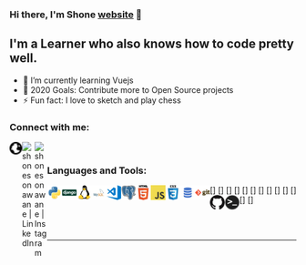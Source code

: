 ### Hi there, I'm Shone [website] 👋

## I'm a Learner who also knows how to code pretty well.

- 🌱 I’m currently learning Vuejs
- 🥅 2020 Goals: Contribute more to Open Source projects
- ⚡ Fun fact: I love to sketch and play chess

### Connect with me:

[<img align="left" alt="shonesonawane.com" width="22px" src="https://raw.githubusercontent.com/iconic/open-iconic/master/svg/globe.svg" />][website]
[<img align="left" alt="shonesonawane | LinkedIn" width="22px" src="https://cdn.jsdelivr.net/npm/simple-icons@v3/icons/linkedin.svg" />][linkedin]
[<img align="left" alt="shonesonawane | Instagram" width="22px" src="https://cdn.jsdelivr.net/npm/simple-icons@v3/icons/instagram.svg" />][instagram]

<br />

### Languages and Tools:

[<img align="left" alt="Python" width="26px" src="https://raw.githubusercontent.com/devicons/devicon/master/icons/python/python-original.svg" />]
[<img align="left" alt="Django" width="26px" src="https://raw.githubusercontent.com/devicons/devicon/master/icons/django/django-original.svg" />]
[<img align="left" alt="Linux" width="26px" src="https://raw.githubusercontent.com/devicons/devicon/master/icons/linux/linux-original.svg" />]
[<img align="left" alt="MySQL" width="26px" src="https://raw.githubusercontent.com/github/explore/80688e429a7d4ef2fca1e82350fe8e3517d3494d/topics/mysql/mysql.png" />]
[<img align="left" alt="Visual Studio Code" width="26px" src="https://raw.githubusercontent.com/github/explore/80688e429a7d4ef2fca1e82350fe8e3517d3494d/topics/visual-studio-code/visual-studio-code.png" />]
[<img align="left" alt="Postgresql" width="26px" src="https://raw.githubusercontent.com/devicons/devicon/master/icons/postgresql/postgresql-original.svg" />]
[<img align="left" alt="HTML5" width="26px" src="https://raw.githubusercontent.com/github/explore/80688e429a7d4ef2fca1e82350fe8e3517d3494d/topics/html/html.png" />]
[<img align="left" alt="JavaScript" width="26px" src="https://raw.githubusercontent.com/github/explore/80688e429a7d4ef2fca1e82350fe8e3517d3494d/topics/javascript/javascript.png" />]
[<img align="left" alt="CSS3" width="26px" src="https://raw.githubusercontent.com/github/explore/80688e429a7d4ef2fca1e82350fe8e3517d3494d/topics/css/css.png" />]
[<img align="left" alt="SQL" width="26px" src="https://raw.githubusercontent.com/github/explore/80688e429a7d4ef2fca1e82350fe8e3517d3494d/topics/sql/sql.png" />]
[<img align="left" alt="Git" width="26px" src="https://raw.githubusercontent.com/github/explore/80688e429a7d4ef2fca1e82350fe8e3517d3494d/topics/git/git.png" />]
[<img align="left" alt="GitHub" width="26px" src="https://raw.githubusercontent.com/github/explore/78df643247d429f6cc873026c0622819ad797942/topics/github/github.png" />]
[<img align="left" alt="Terminal" width="26px" src="https://raw.githubusercontent.com/github/explore/80688e429a7d4ef2fca1e82350fe8e3517d3494d/topics/terminal/terminal.png" />]

<br />
<br />

---




[website]: https://www.shonesonawane.com
[instagram]: https://www.instagram.com/sdshone/
[linkedin]: https://in.linkedin.com/in/shone-sonawane

